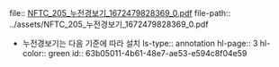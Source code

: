 file:: [NFTC_205_누전경보기_1672479828369_0.pdf](../assets/NFTC_205_누전경보기_1672479828369_0.pdf)
file-path:: ../assets/NFTC_205_누전경보기_1672479828369_0.pdf

- 누전경보기는 다음 기준에 따라 설치
  ls-type:: annotation
  hl-page:: 3
  hl-color:: green
  id:: 63b05011-4b61-48e7-ae53-e594c8f04e59
